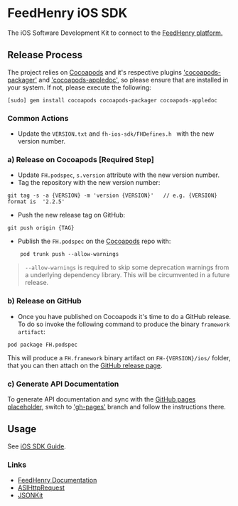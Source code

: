 # FeedHenry iOS SDK
The iOS Software Development Kit to connect to the [FeedHenry platform.](http://www.feedhenry.com)

## Release Process

The project relies on [Cocoapods](http://cocoapods.org) and it's respective plugins  ['cocoapods-packager'](https://github.com/CocoaPods/cocoapods-packager) and ['cocoapods-appledoc'](https://github.com/CocoaPods/cocoapods-appledoc), so please ensure that are installed in your system. If not, please execute the following:

```
[sudo] gem install cocoapods cocoapods-packager cocoapods-appledoc
```

### Common Actions

* Update the ```VERSION.txt``` and ```fh-ios-sdk/FHDefines.h ``` with the new version number.

### a) Release on Cocoapods  [Required Step]
* Update ```FH.podspec```, ```s.version``` attribute with the new version number.
* Tag the repository with the new version number:

```
git tag -s -a {VERSION} -m 'version {VERSION}'   // e.g. {VERSION} format is  '2.2.5'
```

* Push the new release tag on GitHub:

```
git push origin {TAG}
```

* Publish the ```FH.podspec``` on the [Cocoapods](http://cocoapods.org) repo with:

```
 	pod trunk push --allow-warnings
```

>	```--allow-warnings``` is required to skip some deprecation warnings from a underlying dependency library. This will be circumvented in a future release.

### b) Release on GitHub
* Once you have published on Cocoapods it's time to do a GitHub release. To do so invoke the following command to produce the binary ```framework artifact```:

```
pod package FH.podspec
```

This will produce a ```FH.framework``` binary artifact on ```FH-{VERSION}/ios/``` folder,  that you can then attach on the [GitHub release page](https://help.github.com/articles/creating-releases/).

### c) Generate API Documentation

To generate API documentation and sync with the [GitHub pages placeholder](http://feedhenry.github.io/fh-ios-sdk/FH/docset/Contents/Resources/Documents/index.html), switch to ['gh-pages'](https://github.com/cvasilak/fh-ios-sdk/tree/gh-pages) branch and follow the instructions there.

## Usage

See [iOS SDK Guide](http://docs.feedhenry.com/v2/sdk_ios.html).

### Links
* [FeedHenry Documentation](http://docs.feedhenry.com)
* [ASIHttpRequest](http://allseeing-i.com/ASIHTTPRequest/)
* [JSONKit](https://github.com/johnezang/JSONKit)
